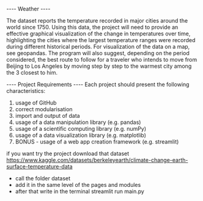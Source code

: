 ----    Weather     ----

The dataset reports the temperature recorded in major cities around the world since 1750.
Using this data, the project will need to provide an effective graphical visualization of the
change in temperatures over time, highlighting the cities where the largest temperature
ranges were recorded during different historical periods. For visualization of the data on a
map, see geopandas.
The program will also suggest, depending on the period considered, the best route to follow
for a traveler who intends to move from Beijing to Los Angeles by moving step by step to the
warmest city among the 3 closest to him.

----    Project Requirements    ----
Each project should present the following characteristics:
1. usage of GitHub
2. correct modularisation
3. import and output of data
4. usage of a data manipulation library (e.g. pandas)
5. usage of a scientific computing library (e.g. numPy)
6. usage of a data visualization library (e.g. matplotlib)
7. BONUS - usage of a web app creation framework (e.g. streamlit)

if you want try the project download that dataset
https://www.kaggle.com/datasets/berkeleyearth/climate-change-earth-surface-temperature-data
- call the folder dataset
- add it in the same level of the pages and modules 
- after that write in the terminal streamlit run main.py